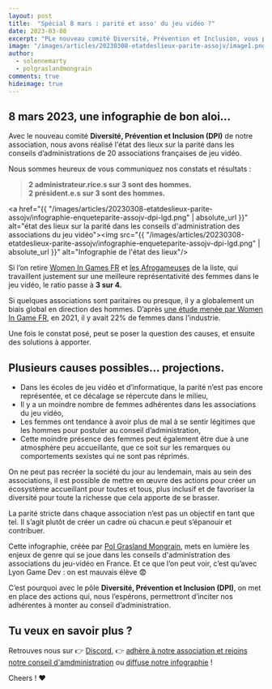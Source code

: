 ```yaml
---
layout: post
title:  "Spécial 8 mars : parité et asso' du jeu vidéo ?"
date: 2023-03-08
excerpt: "PLe nouveau comité Diversité, Prévention et Inclusion, vous présente l'état des lieux 2023 sur la parité dans les conseils d’administrations de 20 associations françaises du jeu vidéo..."
image: "/images/articles/20230308-etatdeslieux-parite-assojv/image1.png"
author: 
  - solennemarty
  - polgraslandmongrain
comments: true
hideimage: true
---
```


## 8 mars 2023, une infographie de bon aloi...

Avec le nouveau comité **Diversité, Prévention et Inclusion (DPI)** de notre association, nous avons réalisé l'état des lieux sur la parité dans les conseils d’administrations de 20 associations françaises de jeu vidéo.

Nous sommes heureux de vous communiquez nos constats et résultats : 

 > **2 administrateur.rice.s sur 3 sont des hommes.  
 > 2 président.e.s sur 3 sont des hommes.**

<span class="image fit"><a href="{{ "/images/articles/20230308-etatdeslieux-parite-assojv/infographie-enqueteparite-assojv-dpi-lgd.png" | absolute_url }}" alt="état des lieux sur la parité dans les conseils d'administration des associations du jeu vidéo"><img src="{{ "/images/articles/20230308-etatdeslieux-parite-assojv/infographie-enqueteparite-assojv-dpi-lgd.png" | absolute_url }}" alt="Infographie de l'état des lieux"/></a></span>

Si l’on retire [Women In Games FR](https://womeningamesfrance.org/)  et [les Afrogameuses](https://www.afrogameuses.com/) de la liste, qui travaillent justement sur une meilleure représentativité des femmes dans le jeu vidéo, le ratio passe à **3 sur 4.**
 
Si quelques associations sont paritaires ou presque, il y a globalement un biais global en direction des hommes. D’après [une étude menée par Women In Game FR](https://womeningamesfrance.org/infographie-le-jeu-video-un-medium-et-une-industrie-de-plus-en-plus-mixte/), en 2021, il y avait 22% de femmes dans l'industrie.

Une fois le constat posé, peut se poser la question des causes, et ensuite des solutions à apporter.

## Plusieurs causes possibles... projections.

  - Dans les écoles de jeu vidéo et d’informatique, la parité n’est pas encore représentée, et ce décalage se répercute dans le milieu,
  - Il y a un moindre nombre de femmes adhérentes dans les associations du jeu vidéo,
  - Les femmes ont tendance à avoir plus de mal à se sentir légitimes que les hommes pour postuler au conseil d’administration,
  - Cette moindre présence des femmes peut également être due à une atmosphère peu accueillante, que ce soit sur les remarques ou comportements sexistes qui ne sont pas réprimés.

On ne peut pas recréer la société du jour au lendemain, mais au sein des associations, il est possible de mettre en œuvre des actions pour créer un écosystème accueillant pour toutes et tous, plus inclusif et de favoriser la diversité pour toute la richesse que cela apporte de se brasser.

La parité stricte dans chaque association n’est pas un objectif en tant que tel. Il s’agit plutôt de créer un cadre où chacun.e peut s’épanouir et contribuer.

Cette infographie, créée par [Pol Grasland Mongrain]({{site.data.linkedin.polgraslandmongrain}}), mets en lumière les enjeux de genre qui se joue dans les conseils d'administration des associations du jeu-vidéo en France. Et ce que l’on peut voir, c’est qu’avec Lyon Game Dev : on est mauvais élève 😨 

C’est pourquoi avec le pôle **Diversité, Prévention et Inclusion (DPI)**, on met en place des actions qui, nous l’espérons, permettront d’inciter nos adhérentes à monter au conseil d’administration. 

## Tu veux en savoir plus ?

Retrouves nous sur 👉 [Discord](http://discord.lyongamdev.pro), 👉 [adhère à notre association et rejoins notre conseil d'amdministration](http://adhesion.lyongamedev.pro) ou [diffuse notre infographie](/images/articles/20230308-etatdeslieux-parite-assojv/infographie-enqueteparite-assojv-dpi-lgd.png) !

Cheers ! ❤️